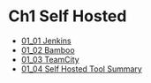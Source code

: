 # Ch1 Self Hosted
- [01_01 Jenkins](./01_01_jenkins/README.md)
- [01_02 Bamboo](./01_02_bamboo/README.md)
- [01_03 TeamCity](./01_03_teamcity/README.md)
- [01_04 Self Hosted Tool Summary](./01_04_self_hosted_tool_summary/README.md)
